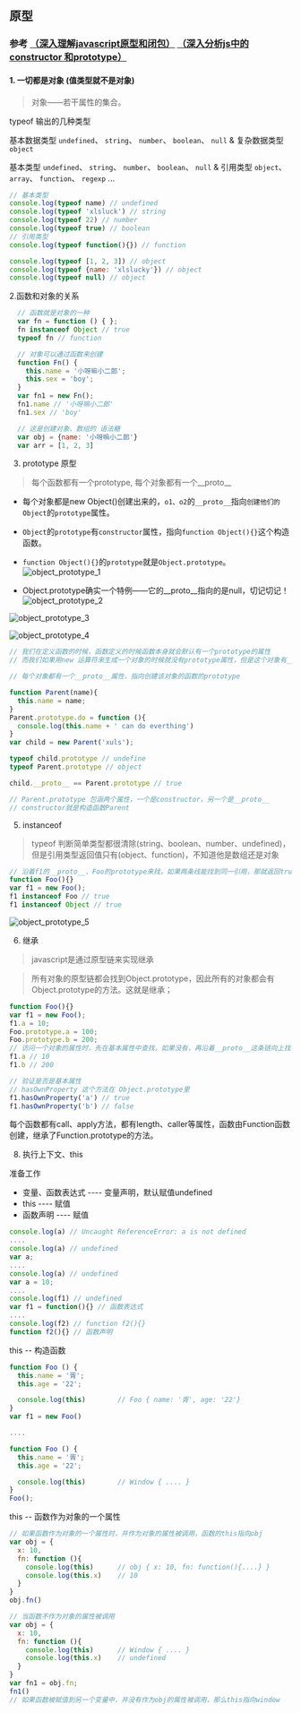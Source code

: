## 原型

### 参考 [（深入理解javascript原型和闭包）](http://www.cnblogs.com/wangfupeng1988/p/3977924.html)  [（深入分析js中的constructor 和prototype）](http://www.cnblogs.com/yupeng/archive/2012/04/06/2435386.html)

#### 1. 一切都是对象 (值类型就不是对象)

> 对象——若干属性的集合。

typeof 输出的几种类型

基本数据类型 `undefined`、 `string`、 `number`、 `boolean`、 `null` & 复杂数据类型 `object`

基本类型 `undefined`、 `string`、 `number`、 `boolean`、 `null` & 引用类型 `object`、 `array`、 `function`、 `regexp` ...

```js
// 基本类型
console.log(typeof name) // undefined
console.log(typeof 'xlsluck') // string
console.log(typeof 22) // number
console.log(typeof true) // boolean
// 引用类型
console.log(typeof function(){}) // function

console.log(typeof [1, 2, 3]) // object
console.log(typeof {name: 'xlslucky'}) // object
console.log(typeof null) // object
```

2.函数和对象的关系

```js
  // 函数就是对象的一种 
  var fn = function () { };
  fn instanceof Object // true
  typeof fn // function

  // 对象可以通过函数来创建
  function Fn() {
    this.name = '小呀嘛小二郎';
    this.sex = 'boy';
  }
  var fn1 = new Fn();
  fn1.name // '小呀嘛小二郎'
  fn1.sex // 'boy'

  // 这是创建对象、数组的 语法糖
  var obj = {name: '小呀嘛小二郎'}
  var arr = [1, 2, 3]
```

3. prototype 原型

> 每个函数都有一个prototype, 每个对象都有一个__proto__

* 每个对象都是new Object()创建出来的，`o1、o2`的`__proto__`指向`创建他们的Object`的`prototype`属性。
* `Object`的`prototype`有`constructor`属性，指向`function Object(){}`这个构造函数。
* `function Object(){}`的`prototype`就是`Object.prototype`。
![object_prototype_1](https://github.com/xlslucky/learning/blob/master/images/object_prototype_1.png)

* Object.prototype确实一个特例——它的__proto__指向的是null，切记切记！
![object_prototype_2](https://github.com/xlslucky/learning/blob/master/images/object_prototype_2.png)

![object_prototype_3](https://github.com/xlslucky/learning/blob/master/images/object_prototype_3.png)

![object_prototype_4](https://github.com/xlslucky/learning/blob/master/images/object_prototype_4.png)

```javascript
// 我们在定义函数的时候，函数定义的时候函数本身就会默认有一个prototype的属性
// 而我们如果用new 运算符来生成一个对象的时候就没有prototype属性，但是这个对象有__proto__属性，指向实例的prototype

// 每个对象都有一个__proto__属性，指向创建该对象的函数的prototype

function Parent(name){
  this.name = name;
}
Parent.prototype.do = function (){
  console.log(this.name + ' can do everthing')
}
var child = new Parent('xuls');

typeof child.prototype // undefine
typeof Parent.prototype // object

child.__proto__ == Parent.prototype // true

// Parent.prototype 包涵两个属性，一个是constructor，另一个是__proto__
// constructor就是构造函数Parent
```

5. instanceof

> typeof 判断简单类型都很清除(string、boolean、number、undefined)，但是引用类型返回值只有(object、function)，不知道他是数组还是对象

```js
// 沿着f1的__proto__、Foo的prototype来找，如果两条线能找到同一引用，那就返回true
function Foo(){}
var f1 = new Foo();
f1 instanceof Foo // true
f1 instanceof Object // true
```

![object_prototype_5](https://github.com/xlslucky/learning/blob/master/images/object_prototype_5.png)

6. 继承

> javascript是通过原型链来实现继承

> 所有对象的原型链都会找到Object.prototype，因此所有的对象都会有Object.prototype的方法。这就是继承；

```js
function Foo(){}
var f1 = new Foo();
f1.a = 10;
Foo.prototype.a = 100;
Foo.prototype.b = 200;
// 访问一个对象的属性时，先在基本属性中查找，如果没有，再沿着__proto__这条链向上找，这就是原型链。
f1.a // 10
f1.b // 200

// 验证是否是基本属性
// hasOwnProperty 这个方法在 Object.prototype里 
f1.hasOwnProperty('a') // true
f1.hasOwnProperty('b') // false
```

每个函数都有call、apply方法，都有length、caller等属性，函数由Function函数创建，继承了Function.prototype的方法。

8. 执行上下文、this

准备工作
* 变量、函数表达式 ---- 变量声明，默认赋值undefined
* this ---- 赋值
* 函数声明 ---- 赋值

```js
console.log(a) // Uncaught ReferenceError: a is not defined
....
console.log(a) // undefined
var a;
....
console.log(a) // undefined
var a = 10;
....
console.log(f1) // undefined
var f1 = function(){} // 函数表达式
....
console.log(f2) // function f2(){}
function f2(){} // 函数声明
```

this -- 构造函数

```js
function Foo () {
  this.name = '胥';
  this.age = '22';

  console.log(this)        // Foo { name: '胥', age: '22'}
}
var f1 = new Foo()

....

function Foo () {
  this.name = '胥';
  this.age = '22';

  console.log(this)        // Window { .... }
}
Foo();
```

this -- 函数作为对象的一个属性

```js
// 如果函数作为对象的一个属性时，并作为对象的属性被调用，函数的this指向obj
var obj = {
  x: 10,
  fn: function (){
    console.log(this)      // obj { x: 10, fn: function(){....} }
    console.log(this.x)    // 10
  }
}
obj.fn()

// 当函数不作为对象的属性被调用
var obj = {
  x: 10,
  fn: function (){
    console.log(this)      // Window { .... }
    console.log(this.x)    // undefined
  }
}
var fn1 = obj.fn;
fn1()
// 如果函数被赋值到另一个变量中，并没有作为obj的属性被调用，那么this指向window
```